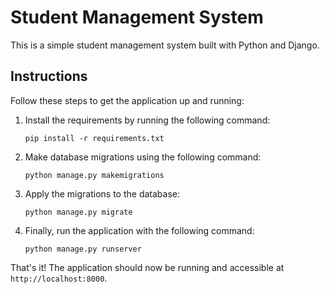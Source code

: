 # Student Management System

This is a simple student management system built with Python and Django.

## Instructions

Follow these steps to get the application up and running:

1. Install the requirements by running the following command:
    ```
    pip install -r requirements.txt
    ```

2. Make database migrations using the following command:
    ```
    python manage.py makemigrations
    ```

3. Apply the migrations to the database:
    ```
    python manage.py migrate
    ```

4. Finally, run the application with the following command:
    ```
    python manage.py runserver
    ```

That's it! The application should now be running and accessible at `http://localhost:8000`.
